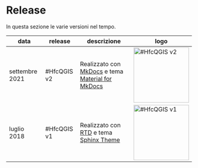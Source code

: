 # Release

In questa sezione le varie versioni nel tempo.

data         | release      | descrizione | logo
-------------|--------------|-------------|------
settembre 2021  | #HfcQGIS v2  | Realizzato con [MkDocs](https://www.mkdocs.org/) e tema [Material for MkDocs](https://squidfunk.github.io/mkdocs-material/) | <a href="https://hfcqgis.opendatasicilia.it/" target="_blank"><img src="../img/logo_hfc_home.png" alt="#HfcQGIS v2"  width="150" class="immagonobox" title="#HfcQGIS v2"></a>
luglio 2018  | #HfcQGIS v1  | Realizzato con [RTD](https://docs.readthedocs.io/en/latest/index.html) e tema [Sphinx Theme](https://github.com/rtfd/sphinx_rtd_theme) | <a href="http://hfcqgis.opendatasicilia.it/it/latest/" target="_blank"><img src="../img/logo_hfc_00.png" alt="#HfcQGIS v1"  width="150" class="immagonobox" title="#HfcQGIS v1"></a>

